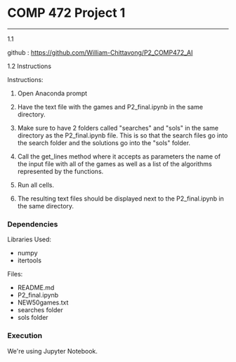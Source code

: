 # COMP 472 Project 1
---
1.1

github : https://github.com/William-Chittavong/P2_COMP472_AI

1.2 Instructions

Instructions:

1. Open Anaconda prompt

2. Have the text file with the games and P2_final.ipynb in the same directory.

3. Make sure to have 2 folders called "searches" and "sols" in the same directory as the
P2_final.ipynb file. This is so that the search files go into the search folder and the solutions go into
the "sols" folder.
4. Call the get_lines method where it accepts as parameters the name of the input file
with all of the games as well as a list of the algorithms represented by the functions.

5. Run all cells.

6. The resulting text files should be displayed next to the P2_final.ipynb in the same directory.



### Dependencies
Libraries Used:

* numpy
* itertools


Files: 

* README.md
* P2_final.ipynb
* NEW50games.txt
* searches folder
* sols folder


### Execution 
We're using Jupyter Notebook.

